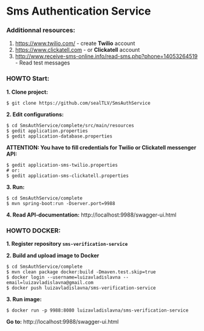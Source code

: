 Sms Authentication Service
==========================

### Additionnal resources:


1. https://www.twilio.com/      - create **Twilio** account
2. https://www.clickatell.com   - or **Clickatell** account
3. http://www.receive-sms-online.info/read-sms.php?phone=14053264519 - Read test messages

### HOWTO Start:

**1. Clone project:**
    
    $ git clone https://github.com/sealTLV/SmsAuthService

**2. Edit configurations:**
  
    $ cd SmsAuthService/complete/src/main/resources
    $ gedit application.properties
    $ gedit application-database.properties
    
  
  **ATTENTION: You have to fill credentials for Twilio or Clickatell messenger API:**

    $ gedit application-sms-twilio.properties
    # or:
    $ gedit application-sms-clickatell.properties
    
  
**3. Run:**

    $ cd SmsAuthService/complete
    $ mvn spring-boot:run -Dserver.port=9988
    
**4. Read API-documentation:** http://localhost:9988/swagger-ui.html


### HOWTO DOCKER:

**1. Register repository `sms-verification-service`**

**2. Build and upload image to Docker**

    $ cd SmsAuthService/complete
    $ mvn clean package docker:build -Dmaven.test.skip=true
    $ docker login --username=luizavladislavna --email=luizavladislavna@gmail.com
    $ docker push luizavladislavna/sms-verification-service
    
**3. Run image:**

    $ docker run -p 9988:8080 luizavladislavna/sms-verification-service

**Go to:**
http://localhost:9988/swagger-ui.html

